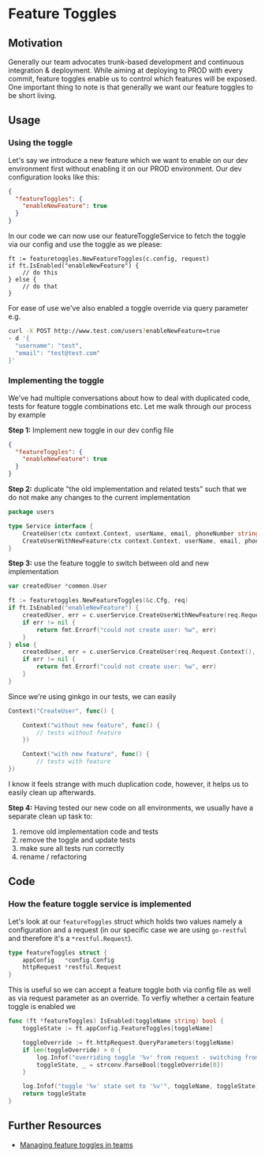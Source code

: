 # Feature Toggles

## Motivation
Generally our team advocates trunk-based development and continuous integration & deployment. 
While aiming at deploying to PROD with every commit, feature toggles enable us to control which features will be exposed. 
One important thing to note is that generally we want our feature toggles to be short living.

## Usage 

### Using the toggle

Let's say we introduce a new feature which we want to enable on our dev environment first without enabling it on our PROD environment.
Our dev configuration looks like this:

```json
{
  "featureToggles": {
    "enableNewFeature": true
  }
}
```

In our code we can now use our featureToggleService to fetch the toggle via our config and use the toggle as we please: 

```
ft := featuretoggles.NewFeatureToggles(c.config, request)
if ft.IsEnabled("enableNewFeature") {
    // do this
} else {
    // do that 
}
```

For ease of use we've also enabled a toggle override via query parameter e.g. 
```bash
curl -X POST http://www.test.com/users?enableNewFeature=true
- d '{
  "username": "test",
  "email": "test@test.com"
}'
```

### Implementing the toggle

We've had multiple conversations about how to deal with duplicated code, tests for feature toggle combinations etc. 
Let me walk through our process by example 

**Step 1:** Implement new toggle in our dev config file
```json
{
  "featureToggles": {
    "enableNewFeature": true
  }
}
```
**Step 2:** duplicate "the old implementation and related tests" such that we do not make any changes to the current implementation 
```go
package users

type Service interface {
	CreateUser(ctx context.Context, userName, email, phoneNumber string) (*common.User, error)
	CreateUserWithNewFeature(ctx context.Context, userName, email, phoneNumber string) (*common.User, error)
}
```

**Step 3:** use the feature toggle to switch between old and new implementation
```go
var createdUser *common.User

ft := featuretoggles.NewFeatureToggles(&c.Cfg, req)
if ft.IsEnabled("enableNewFeature") {
    createdUser, err = c.userService.CreateUserWithNewFeature(req.Request.Context(), creationRequest.UserName, creationRequest.Email, creationRequest.PhoneNumber)
    if err != nil {
        return fmt.Errorf("could not create user: %w", err)
    }
} else {
    createdUser, err = c.userService.CreateUser(req.Request.Context(), creationRequest.UserName, creationRequest.Email, creationRequest.PhoneNumber)
    if err != nil {
        return fmt.Errorf("could not create user: %w", err)
    }
}
```

Since we're using ginkgo in our tests, we can easily 

```go
Context("CreateUser", func() {

    Context("without new feature", func() {
        // tests without feature
    })

    Context("with new feature", func() {
        // tests with feature
})
```

I know it feels strange with much duplication code, however, it helps us to easily clean up afterwards.

**Step 4:** Having tested our new code on all environments, we usually have a separate clean up task to: 
1. remove old implementation code and tests
2. remove the toggle and update tests
3. make sure all tests run correctly
4. rename / refactoring

## Code

### How the feature toggle service is implemented

Let's look at our `featureToggles` struct which holds two values namely a configuration and a request (in our specific case we are using `go-restful` and therefore it's a `*restful.Request`).  

```go
type featureToggles struct {
    appConfig   *config.Config
    httpRequest *restful.Request
}
```

This is useful so we can accept a feature toggle both via config file as well as via request parameter as an override.
To verfiy whether a certain feature toggle is enabled we 

```go
func (ft *featureToggles) IsEnabled(toggleName string) bool {
	toggleState := ft.appConfig.FeatureToggles[toggleName]

	toggleOverride := ft.httpRequest.QueryParameters(toggleName)
	if len(toggleOverride) > 0 {
		log.Infof("overriding toggle '%v' from request - switching from '%v' to '%v'", toggleName, toggleState, toggleOverride[0])
		toggleState, _ = strconv.ParseBool(toggleOverride[0])
	}

	log.Infof("toggle '%v' state set to '%v'", toggleName, toggleState)
	return toggleState
}
```


## Further Resources
* [Managing feature toggles in teams](https://www.thoughtworks.com/insights/blog/managing-feature-toggles-teams)
